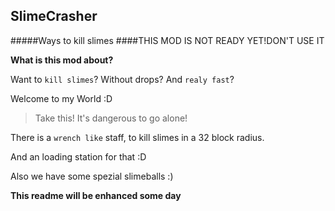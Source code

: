 ## SlimeCrasher 
#####Ways to kill slimes
####THIS MOD IS NOT READY YET!DON'T USE IT

**What is this mod about?**

Want to `kill slimes`? Without drops? And `realy fast`?

Welcome to my World :D
>Take this! It's dangerous to go alone!

There is a `wrench like` staff, to kill slimes in a 32 block radius.

And an loading station for that :D

Also we have some spezial slimeballs :)

**This readme will be enhanced some day**
